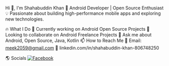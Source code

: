 Hi 👋, I'm Shahabuddin Khan
🚀 Android Developer | Open Source Enthusiast
💡 Passionate about building high-performance mobile apps and exploring new technologies.

🔥 What I Do
🚀 Currently working on Android Open Source Projects
💼 Looking to collaborate on Android Freelance Projects
💬 Ask me about Android, Open Source, Java, Kotlin
📫 How to Reach Me
📧 Email: meek2059@gmail.com
🔗 linkedin.com/in/shahabuddin-khan-806748250 

🌎 Socials
[![Facebook](https://img.shields.io/badge/Facebook-1877F2?style=for-the-badge&logo=facebook&logoColor=white)](https://www.facebook.com/share/1KS5PxnNUy/)

